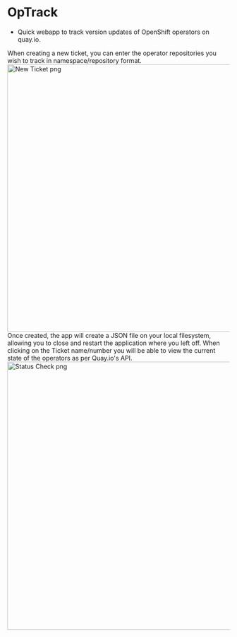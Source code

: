 # OpTrack
- Quick webapp to track version updates of OpenShift operators on quay.io.

When creating a new ticket, you can enter the operator repositories you wish to track in namespace/repository format.
<img width="605" alt="New Ticket png" src="https://github.com/user-attachments/assets/38701619-a314-4766-bcd3-72c66dfef4ff">
Once created, the app will create a JSON file on your local filesystem, allowing you to close and restart the application where you left off.
When clicking on the Ticket name/number you will be able to view the current state of the operators as per Quay.io's API.
<img width="607" alt="Status Check png" src="https://github.com/user-attachments/assets/31fafda4-9cc0-4434-bec3-1bc115f87257">

